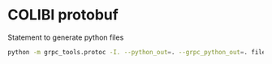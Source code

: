 # COLIBI protobuf

Statement to generate python files

```bash
python -m grpc_tools.protoc -I. --python_out=. --grpc_python_out=. filename.proto
```
